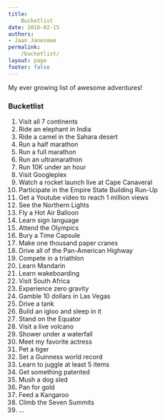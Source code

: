 ```yaml
---
title:
    Bucketlist
date: 2016-02-15
authors:
- Jaan Janesmae
permalink:
    /bucketlist/
layout: page
footer: false
---
```

My ever growing list of awesome adventures!

### Bucketlist

1. Visit all 7 continents
1. Ride an elephant in India
1. Ride a camel in the Sahara desert
1. Run a half marathon
1. Run a full marathon
1. Run an ultramarathon
1. Run 10K under an hour
1. Visit Googleplex
1. Watch a rocket launch live at Cape Canaveral
1. Participate in the Empire State Building Run-Up
1. Get a Youtube video to reach 1 million views
1. See the Northern Lights
1. Fly a Hot Air Balloon
1. Learn sign language
1. Attend the Olympics
1. Bury a Time Capsule
1. Make one thousand paper cranes
1. Drive all of the Pan-American Highway
1. Compete in a triathlon
1. Learn Mandarin
1. Learn wakeboarding
1. Visit South Africa
1. Experience zero gravity
1. Gamble 10 dollars in Las Vegas
1. Drive a tank
1. Build an igloo and sleep in it
1. Stand on the Equator
1. Visit a live volcano
1. Shower under a waterfall
1. Meet my favorite actress
1. Pet a tiger
1. Set a Guinness world record
1. Learn to juggle at least 5 items
1. Get something patented
1. Mush a dog sled
1. Pan for gold
1. Feed a Kangaroo
1. Climb the Seven Summits
1. ...
